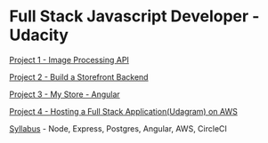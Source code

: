 # Full Stack Javascript Developer - Udacity 

[Project 1 - Image Processing API](https://github.com/dattgoswami/image-processing-api) 

[Project 2 - Build a Storefront Backend](https://github.com/dattgoswami/storefront-backend) 

[Project 3 - My Store - Angular](https://github.com/dattgoswami/my-store) 

[Project 4 - Hosting a Full Stack Application(Udagram) on AWS](https://github.com/dattgoswami/udagram-hosting) 

[Syllabus](https://drive.google.com/file/d/1cwZ4PBpL2tchwZDI0UKvJtScfPpu0bcd/view?usp=sharing) - Node, Express, Postgres, Angular, AWS, CircleCI
